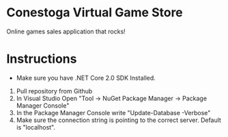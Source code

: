 # Conestoga Virtual Game Store
Online games sales application that rocks!

# Instructions

* Make sure you have .NET Core 2.0 SDK Installed.

1. Pull repository from Github
2. In Visual Studio Open "Tool -> NuGet Package Manager -> Package Manager Console"
3. In the Package Manager Console write "Update-Database -Verbose"
4. Make sure the connection string is pointing to the correct server. Default is "localhost".